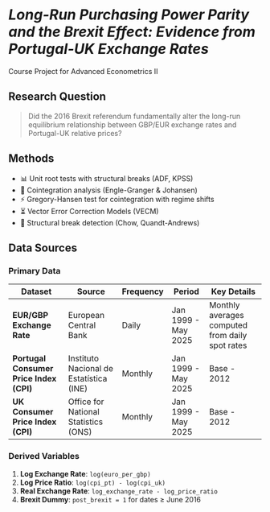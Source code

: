 # *Long-Run Purchasing Power Parity and the Brexit Effect: Evidence from Portugal-UK Exchange Rates*

Course Project for Advanced Econometrics II

## Research Question

> Did the 2016 Brexit referendum fundamentally alter the long-run equilibrium relationship between GBP/EUR exchange rates and Portugal-UK relative prices?

## Methods
- 📊 Unit root tests with structural breaks (ADF, KPSS)
- 🔗 Cointegration analysis (Engle-Granger & Johansen)
- ⚡ Gregory-Hansen test for cointegration with regime shifts
- ⏳ Vector Error Correction Models (VECM)
- 🚨 Structural break detection (Chow, Quandt-Andrews)

## Data Sources

### Primary Data
| Dataset | Source | Frequency | Period | Key Details |
|---------|--------|-----------|--------|-------------|
| **EUR/GBP Exchange Rate** | European Central Bank | Daily | Jan 1999 - May 2025 | Monthly averages computed from daily spot rates |
| **Portugal Consumer Price Index (CPI)** | Instituto Nacional de Estatística (INE) | Monthly | Jan 1999 - May 2025 | Base - 2012 |
| **UK Consumer Price Index (CPI)** | Office for National Statistics (ONS) | Monthly | Jan 1999 - May 2025 | Base - 2012 |

### Derived Variables
1. **Log Exchange Rate**: `log(euro_per_gbp)`
2. **Log Price Ratio**: `log(cpi_pt) - log(cpi_uk)`
3. **Real Exchange Rate**: `log_exchange_rate - log_price_ratio`
4. **Brexit Dummy**: `post_brexit = 1` for dates ≥ June 2016


